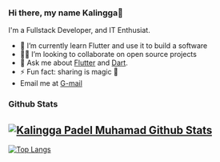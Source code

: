 ### Hi there, my name Kalingga👋
I'm a Fullstack Developer, and IT Enthusiat.

- 🔭 I’m currently learn Flutter and use it to build a software
- 🧑‍💻 I’m looking to collaborate on open source projects
- 💬 Ask me about [Flutter](https://flutter.dev) and [Dart](https://dart.dev).
- ⚡ Fun fact: sharing is magic 🐰
- Email me at [G-mail](mailto:enginerbrosl@gmail.com)

### Github Stats

[![Kalingga Padel Muhamad Github Stats](https://github-readme-stats.vercel.app/api?username=kalinggapadelmuhamad&rank_icon=github&hide=contribs&count_private=true&layout=compact&theme=)](https://github.com/kalinggapadelmuhamad)
--
[![Top Langs](https://github-readme-stats.vercel.app/api/top-langs/?username=kalinggapadelmuhamad&count_private=true&layout=compact&theme=&show_icons=true)](https://github.com/kalinggapadelmuhamad/)
